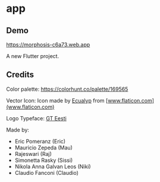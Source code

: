 # app

## Demo
https://morphosis-c6a73.web.app

A new Flutter project.

## Credits

Color palette:
https://colorhunt.co/palette/169565

Vector Icon:
Icon made by [Ecualyp](https://www.flaticon.com/authors/eucalyp) from [www.flaticon.com](www.flaticon.com)

Logo Typeface:
[GT Eesti](www.gt-eesti.com)

Made by:
- Eric Pomeranz (Eric)
- Mauricio Zepeda (Mau)
- Rajeswari (Raj)
- Simonetta Rasky (Sissi)
- Nikola Anna Galvan Leos (Niki)
- Claudio Fanconi (Claudio)


